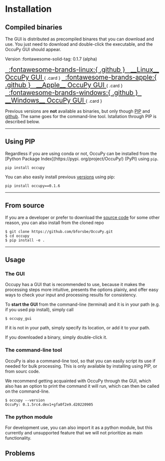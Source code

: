 # Installation


## Compiled binaries

The GUI is distributed as precompiled binares that you can download and use. You just need to download and 
double-click the executable, and the OccuPy GUI should appear.

Version :fontawesome-solid-tag: 0.1.7 (alpha)


<div class="grid" markdown>
<span style="font-size:1.5em;">
<a href="https://drive.google.com/uc?export=download&id=1XZnk8YotHD0CO4LhEZK0_85xecG7Y2ps" title="Compiled binary 
for Linux">
&nbsp;&nbsp;:fontawesome-brands-linux:{ .github }&nbsp;&nbsp; __Linux__ OccuPy GUI </a></span>
{ .card }


<span style="font-size:1.5em;">
<a href="https://drive.google.com/uc?export=download&id=TBD" title="Compiled binary 
for Linux">
&nbsp;&nbsp;:fontawesome-brands-apple:{ .github }&nbsp;&nbsp; __Apple__ OccuPy GUI </a></span>
{ .card }

<span style="font-size:1.5em;">
<a href="https://drive.google.com/uc?export=download&id=TBD" title="Compiled binary 
for Linux">
&nbsp;&nbsp;:fontawesome-brands-windows:{ .github }&nbsp;&nbsp; __Windows__ OccuPy GUI </a></span>
{ .card }


</div>

[//]: # ()
[//]: # (<p float="left">)

[//]: # (<a href="https://drive.google.com/uc?export=download&id=1XZnk8YotHD0CO4LhEZK0_85xecG7Y2ps">)

[//]: # (    <img src="https://upload.wikimedia.org/wikipedia/commons/thumb/3/35/Tux.svg/800px-Tux.svg.png" )

[//]: # (    style="width:64px;" hspace="32" Title="Download for linux"></a>)

[//]: # ()
[//]: # (<a href="https://drive.google.com/uc?export=download&id=TBD">)

[//]: # (    <img src="https://upload.wikimedia.org/wikipedia/commons/thumb/8/84/Apple_Computer_Logo_rainbow.svg/800px-Apple_Computer_Logo_rainbow.svg.png" )

[//]: # (    style="width:64px;" hspace="32" Title="Download for mac"></a>)

[//]: # ()
[//]: # (<a href="https://drive.google.com/uc?export=download&id=1XZnk8YotHD0CO4LhEZK0_85xecG7Y2ps">)

[//]: # (    <img src="https://upload.wikimedia.org/wikipedia/commons/thumb/6/6d/Windows_Logo_%281992-2001%29.svg/1280px-Windows_Logo_%281992-2001%29.svg.png" )

[//]: # (    style="width:80px;" hspace="32" Title="Download for windows"></a>)

[//]: # ()
[//]: # (</p>)

Previous versions are **not** available as binaries, but only though [PIP](https://pypi.org/project/OccuPy/) and 
[github](https://github.com/bforsbe/OccuPy). The same goes for the command-line tool. Istallation through PIP is 
described below. 

---

## Using PIP     
Regardless if you are using conda or not, OccuPy can be installed from the [Python Package Index](https://pypi.
org/project/OccuPy/) (PyPI) using `pip`. 

```shell
pip install occupy
```

You can also easily install previous [versions](https://pypi.org/project/OccuPy/#history) using pip: 
```shell
pip install occupy==0.1.6
```

---

## From source 
If you are a developer or prefer to download the [source code](https://github.com/bforsbe/OccuPy) for some other reason, you can also install from 
the cloned repo

```shell
$ git clone https://github.com/bforsbe/OccuPy.git
$ cd occupy 
$ pip install -e . 
```

---

## Usage
### The GUI
Occupy has a GUI that is recommended to use, because it makes the processing steps more intuitive, presents the 
options plainly, and offer easy ways to check your input and processing results for consistency. 

To **start the GUI** from the command-line (terminal) and it is in your path (e.g. if you used pip install), simply call

```shell
$ occupy_gui
```

If it is not in your path, simply specify its location, or add it to your path.

If you downloaded a binary, simply double-click it.

### The command-line tool
OccuPy is also a command-line tool, so that you can easily script its use if needed for bulk processing. This is 
only available by installing using PIP, or from sourc code. 

We recommend getting acquainted with OccuPy through the GUI, which also has an option to print the command it will run, 
which can then be called on the command-line.  

```shell
$ occupy --version
OccuPy: 0.1.5rc4.dev1+gfa0f2e9.d20220905
```

### The python module
For development use, you can also import it as a python module, but this currently and unsupported  feature that we 
will not prioritize as main functionality.

## Problems 